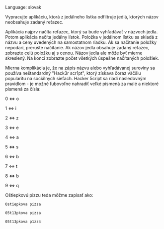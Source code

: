 Language: slovak

Vypracujte aplikáciu, ktorá z jedálneho lístka odfiltruje jedlá, ktorých názov neobsahuje zadaný reťazec.

Aplikácia najprv načíta reťazec, ktorý sa bude vyhľadávať v názvoch jedla. Potom aplikácia načíta jedálny lístok. 
Položka v jedálnom lístku sa skladá z názvu a ceny uvedených na samostatnom riadku.
Ak sa načítanie položky nepodarí, prerušte načítanie. Ak názov jedla obsahuje zadaný reťazec, zobrazte celú položku aj s cenou. 
Názov jedla ale môže byť mierne skreslený. Na konci zobrazte počet všetkých úspešne načítaných položiek.

Mierna komplikácia je, že na zápis názvu alebo vyhľadávanej suroviny sa používa neštandardný "Hack3r scr1pt",
ktorý získava čoraz väčšiu popularitu na sociálnych sieťach. Hacker 5cript sa riadi nasledovným pravidlom - je možné 
ľubovoľne nahradiť veľké písmená za malé a niektoré písmená za čísla:

0 <=> o

1 <=> i

2 <=> z

3 <=> e

4 <=> a

5 <=> s

6 <=> b

7 <=> t

8 <=> b

9 <=> q

Oštiepkovú pizzu teda môžme zapísať ako:

    Ostiepkova pizza

    05t13pkova pizza

    05t13pkova p1zz4
